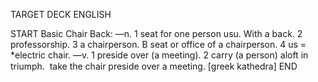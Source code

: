 TARGET DECK
ENGLISH

START
Basic
Chair
Back: —n. 1 seat for one person usu. With a back. 2 professorship. 3 a chairperson. B seat or office of a chairperson. 4 us = *electric chair. —v. 1 preside over (a meeting). 2 carry (a person) aloft in triumph.  take the chair preside over a meeting. [greek kathedra]
END
